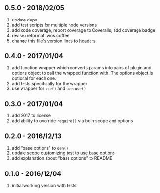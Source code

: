 ## 0.5.0 - 2018/02/05

1. update deps
2. add test scripts for multiple node versions
3. add code coverage, report coverage to Coveralls, add coverage badge
4. revise+reformat twos.coffee
5. change this file's version lines to headers


## 0.4.0 - 2017/01/04

1. add function wrapper which converts params into pairs of plugin and options object to call the wrapped function with. The options object is optional for each one.
2. add tests specifically for the wrapper
3. use wrapper for `use()` and `use.use()`


## 0.3.0 - 2017/01/04

1. add 2017 to license
2. add ability to override `require()` via both scope and options


## 0.2.0 - 2016/12/13

1. add "base options" to `gen()`
2. update scope customizing test to use base options
3. add explanation about "base options" to README


## 0.1.0 - 2016/12/04

1. initial working version with tests
